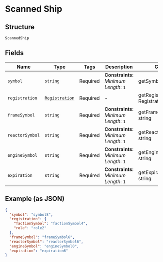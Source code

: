 
# Scanned Ship

## Structure

`ScannedShip`

## Fields

| Name | Type | Tags | Description | Getter | Setter |
|  --- | --- | --- | --- | --- | --- |
| `symbol` | `string` | Required | **Constraints**: *Minimum Length*: `1` | getSymbol(): string | setSymbol(string symbol): void |
| `registration` | [`Registration`](../../doc/models/registration.md) | Required | - | getRegistration(): Registration | setRegistration(Registration registration): void |
| `frameSymbol` | `string` | Required | **Constraints**: *Minimum Length*: `1` | getFrameSymbol(): string | setFrameSymbol(string frameSymbol): void |
| `reactorSymbol` | `string` | Required | **Constraints**: *Minimum Length*: `1` | getReactorSymbol(): string | setReactorSymbol(string reactorSymbol): void |
| `engineSymbol` | `string` | Required | **Constraints**: *Minimum Length*: `1` | getEngineSymbol(): string | setEngineSymbol(string engineSymbol): void |
| `expiration` | `string` | Required | **Constraints**: *Minimum Length*: `1` | getExpiration(): string | setExpiration(string expiration): void |

## Example (as JSON)

```json
{
  "symbol": "symbol8",
  "registration": {
    "factionSymbol": "factionSymbol4",
    "role": "role2"
  },
  "frameSymbol": "frameSymbol6",
  "reactorSymbol": "reactorSymbol6",
  "engineSymbol": "engineSymbol0",
  "expiration": "expiration6"
}
```


